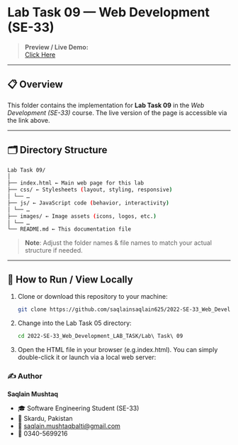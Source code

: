 # Lab Task 09 — Web Development (SE-33)

> **Preview / Live Demo:**  
>[Click Here]( https://saqlainsaqlain625.github.io/2022-SE-33_Web_Development_LAB_TASK/Lab%20Task%2009/index.html)

---

## 📋 Overview

This folder contains the implementation for **Lab Task 09** in the *Web Development (SE-33)* course. The live version of the page is accessible via the link above.

---

## 🗂 Directory Structure



```bash
Lab Task 09/
│
├── index.html ← Main web page for this lab
├── css/ ← Stylesheets (layout, styling, responsive)
│ └── …
├── js/ ← JavaScript code (behavior, interactivity)
│ └── …
├── images/ ← Image assets (icons, logos, etc.)
│ └── …
└── README.md ← This documentation file

```


> **Note**: Adjust the folder names & file names to match your actual structure if needed.

---

## 🧰 How to Run / View Locally

1. Clone or download this repository to your machine:
   ```bash
   git clone https://github.com/saqlainsaqlain625/2022-SE-33_Web_Development_LAB_TASK.git
   ```

2. Change into the Lab Task 05 directory:
   ```bash
   cd 2022-SE-33_Web_Development_LAB_TASK/Lab\ Task\ 09

   ```

3. Open the HTML file in your browser (e.g.index.html).
   You can simply double-click it or launch via a local web server:


### ✍️ Author

**Saqlain Mushtaq**

- 🎓 Software Engineering Student (SE-33)  
- 📍 Skardu, Pakistan  
- 📧 [saqlain.mushtaqbalti@gmail.com](mailto:saqlain.mushtaqbalti@gmail.com)  
- 📱 0340-5699216  

